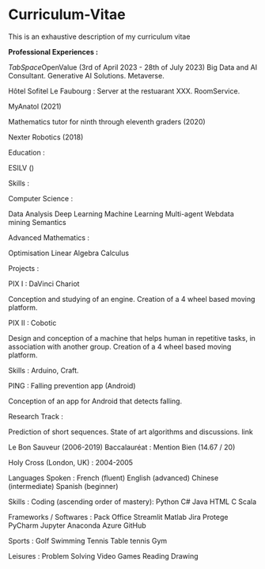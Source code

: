 # Curriculum-Vitae
This is an exhaustive description of my curriculum vitae

**Professional Experiences :**

*TabSpace*OpenValue (3rd of April 2023 - 28th of July 2023)
Big Data and AI Consultant.
Generative AI Solutions. Metaverse.

Hôtel Sofitel Le Faubourg :
Server at the restuarant XXX. RoomService.

MyAnatol (2021)

Mathematics tutor for ninth through eleventh graders (2020)

Nexter Robotics (2018)

  
Education :

ESILV ()

Skills :

Computer Science : 

Data Analysis
Deep Learning
Machine Learning
Multi-agent
Webdata mining
Semantics

Advanced Mathematics :

Optimisation
Linear Algebra
Calculus     

Projects :

PIX I : DaVinci Chariot 

Conception and studying of an engine. Creation of a 4 wheel based moving platform.

PIX II : Cobotic

Design and conception of a machine that helps human in repetitive tasks, in association with another group. Creation of a 4 wheel based moving platform. 

Skills :
  Arduino, Craft.
  
PING : Falling prevention app (Android)

Conception of an app for Android that detects falling.

Research Track : 

Prediction of short sequences. State of art algorithms and discussions. link




  Le Bon Sauveur (2006-2019)
    Baccalauréat : Mention Bien (14.67 / 20)



  Holy Cross (London, UK) : 2004-2005


Languages Spoken :
  French (fluent)
  English (advanced)
  Chinese (intermediate)
  Spanish (beginner)

Skills : 
  Coding (ascending order of mastery):
    Python
    C#
    Java
    HTML
    C
    Scala
  
  Frameworks / Softwares :
    Pack Office
    Streamlit
    Matlab
    Jira
    Protege
    PyCharm
    Jupyter
    Anaconda
    Azure
    GitHub
  
  Sports : 
    Golf
    Swimming
    Tennis
    Table tennis
    Gym
    
  Leisures :
    Problem Solving
    Video Games
    Reading
    Drawing
    
		
    
  
    
